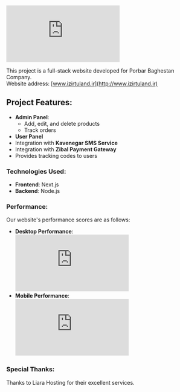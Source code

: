 ![Project Image](https://biaupload.com/do.php?imgf=org-4189cb5004a21.png)

This project is a full-stack website developed for Porbar Baghestan Company.  
Website address: [www.izirtuland.ir](http://www.izirtuland.ir)

## Project Features:
- **Admin Panel**:  
  - Add, edit, and delete products  
  - Track orders  
- **User Panel**  
- Integration with **Kavenegar SMS Service**  
- Integration with **Zibal Payment Gateway**  
- Provides tracking codes to users  

### Technologies Used:
- **Frontend**: Next.js  
- **Backend**: Node.js  

### Performance:
Our website's performance scores are as follows:  
- **Desktop Performance**:  
  ![Desktop Performance](https://biaupload.com/do.php?imgf=org-78f2c2728fc21.png)  
- **Mobile Performance**:  
  ![Mobile Performance](https://biaupload.com/do.php?imgf=org-c8f6dda639a02.png)  

### Special Thanks:
Thanks to Liara Hosting for their excellent services.
